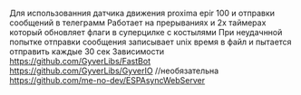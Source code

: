 Для использованния датчика движения proxima epir 100 и отправки сообщений в телеграмм
Работает на прерываниях и 2х таймерах который обновляет флаги в суперцилке с костылями
При неудачнной попытке отправки сообщения записывает unix время в файл и пытается отправить каждые 30 сек 
Зависимости
https://github.com/GyverLibs/FastBot
https://github.com/GyverLibs/GyverIO    //необязательна
https://github.com/me-no-dev/ESPAsyncWebServer
